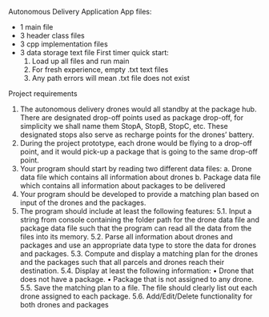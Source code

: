 Autonomous Delivery Application
App files:
- 1 main file
- 3 header class files
- 3 cpp implementation files
- 3 data storage text file
First timer quick start:
  1. Load up all files and run main
  2. For fresh experience, empty .txt text files
  3. Any path errors will mean .txt file does not exist



Project requirements

1. The autonomous delivery drones would all standby at the package hub. There are 
designated drop-off points used as package drop-off, for simplicity we shall name 
them StopA, StopB, StopC, etc. These designated stops also serve as recharge 
points for the drones’ battery.
2. During the project prototype, each drone would be flying to a drop-off point, and it 
would pick-up a package that is going to the same drop-off point.
3. Your program should start by reading two different data files:
a. Drone data file which contains all information about drones
b. Package data file which contains all information about packages to be 
delivered
4. Your program should be developed to provide a matching plan based on input of 
the drones and the packages.
5. The program should include at least the following features:
5.1. Input a string from console containing the folder path for the drone data file 
and package data file such that the program can read all the data from the files 
into its memory.
5.2. Parse all information about drones and packages and use an appropriate data 
type to store the data for drones and packages.
5.3. Compute and display a matching plan for the drones and the packages such 
that all parcels and drones reach their destination. 
5.4. Display at least the following information:
• Drone that does not have a package.
• Package that is not assigned to any drone.
5.5. Save the matching plan to a file. The file should clearly list out each drone
assigned to each package.
5.6. Add/Edit/Delete functionality for both drones and packages
